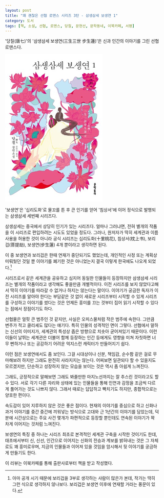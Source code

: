 ```yaml
---
layout: post
title: "꽤 괜찮은 선협 로맨스 시리즈 3탄 - 삼생삼세 보생연 1"
category: 도서
tags: [책, 소설, 선협, 로맨스, 당칠, 문현선, 문학동네, 이북카페, 서평]
---
```


'당칠(唐七)'의
'삼생삼세 보생연(三生三世 步生蓮)'은
신과 인간의 이야기를 그린 선협 로맨스다.

![표지](/images/book/san-sheng-san-shi-3-bu-sheng-lian-1-book-h480.jpg)

'보생연'은 '십리도화'로 물꼬를 튼 후 큰 인기를 얻어
'침상서'에 이어 정식으로 발행되는 삼생삼세 세번째 시리즈다.

삼생삼세는 중국에서 상당히 인기가 있는 시리즈다.
얼마나 그러냐면, 전혀 별개의 작품을 이 시리즈로 편입하려는 시도도 있었을 정도다.
그러나, 원저자가 딱히 세계관과 이름 사용을 허용한 것이 아니라
공식 시리즈는 십리도화(十里桃花), 침상서(枕上书), 보리겁(菩提劫), 보생연(步生蓮) 4개 뿐이라고 생각하면 된다.

이 중 보생연과 보리겁은 한때 연재가 중단되기도 했었는데,
개인적인 사정 또는 계획상 미뤄뒀던 것일 뿐 이야기를 폐기한 것은 아니었는지
결국 이렇게 한국에도 나오게 되었다.[^1]

[^1]: 아마 공개 시기 때문에 보리겁을 3부로 생각하는 사람이 많은가 본데, 작가는 딱히 그런 식으로 생각하지 않나보다. 보리겁은 보생연 이후에 연재할 거라는 풍문이 있다.

시리즈로서 같은 세계관을 공유하고
심지어 동일한 인물들이 등장하지만
삼생삼세 시리즈는 별개의 작품이라고 생각해도 좋을만큼 개별적이다.
이전 시리즈를 보지 않았다고해서 딱히 이야기를 따라갈 수 없거나 하지는 않는다는 말이다.
이야기가 궁금한 독자가 이전 시리즈를 알아야 한다는 부담같은 것 없이
새로운 시리즈부터 시작할 수 있게 시리즈를 구성하고 이야기를 썼다는 것은
언제든 흥미를 끄는 것부터 집어 읽기 시작할 수 있다는 점에서 장점이기도 하다.

선협물은 얼핏 큰 범주인 것 같지만,
사실은 오피스물처럼 작은 범주에 속한다.
그만큼 변주가 적고 클리셰도 많다는 얘기다.
특히 인물의 성격적인 면이 그렇다.
선협에서 말하는 신선의 이미지가, 세계관의 특성상 좁은 방향으로 치솟아 굳어져있기 때문이다.
이런 이들이 날뛰는 세계관은 더불어 함께 등장하는 인간 등에게도 영향을 미쳐
자칫하면 너무 뻔하거나 또는 공감하기 어려운 억지스런 캐릭터가 만들어지기 쉽다.

이런 점은 보생연에서도 좀 보인다.
그걸 시대상이나 신분, 책임감, 순수함 같은 걸로 무마해보려 하지만 그래도 완전히 사라지지는 않는다.
어찌보면 일관되다 할 수 있을지도 모르겠지만, 단순하고 성장하지 않는 모습을 보이는 것은 역시 좀 아쉽게 느껴진다.

그래도, 긍정적으로 말해보면 그래도 봐줄만한 마지노선까지는 잘 추스린 것이라고도 할 수 있다.
서로 각기 다른 자리와 상태에 있는 인물들을 통해 인연과 감정을 조금씩 다르게 풀어가는 것도 나쁘지 않다.
그래서 때로는 답답하고 빡치기도 하지만, 종합적으로는 양호한 편이다.

속도감이 있어 지루하지 않은 것은 좋은 점이다.
현재의 이야기를 중심으로 하고 신화나 과거 이야기를 중간 중간에 끼워넣는 방식으로
고대와 근 1년간의 이야기를 담았는데,
덕분에 시간상으로는 주요 사건 몇개가 파편적으로 등장할 뿐인데도
연속된 이야기가 꽉 차게 이어지는 것처럼 느껴진다.

보생연의 특징 중 하나는 시리즈 최초로 본격적인 세계관 구축을 시작한 것이기도 한데,
태초에서부터 신, 신선, 인간으로 이어지는 신화의 전승과 계보를 밝혀내는 것은 그 자체로도 꽤 흥미로우며,
지금의 인물들과 이어져 있을 것임을 암시해서 뒷 이야기를 궁금하게 만들기도 한다.



<div class="im im-info">
이 리뷰는 이북카페를 통해 출판사로부터 책을 받고 작성했다.
</div>
